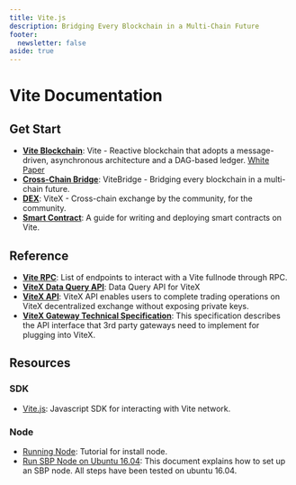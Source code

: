 ```yaml
---
title: Vite.js
description: Bridging Every Blockchain in a Multi-Chain Future
footer:
  newsletter: false
aside: true
---
```


# Vite Documentation

## Get Start

* **[Vite Blockchain](./start)**: Vite - Reactive blockchain that adopts a message-driven, asynchronous architecture and a DAG-based ledger.  [White Paper](https://github.com/vitelabs/whitepaper/blob/master/vite_en.pdf)
* **[Cross-Chain Bridge](./bridge/vitebridge.md)**: ViteBridge - Bridging every blockchain in a multi-chain future.
* **[DEX](./dex/)**: ViteX - Cross-chain exchange by the community, for the community.
* **[Smart Contract](./contract/)**: A guide for writing and deploying smart contracts on Vite.

## Reference

* **[Vite RPC](./api/rpc/)**:  List of endpoints to interact with a Vite fullnode through RPC.
* **[ViteX Data Query API](./dex/api/vitex-data-api.md)**: Data Query API for ViteX
* **[ViteX API](./dex/api/dex-apis.md)**: ViteX API enables users to complete trading operations on ViteX decentralized exchange without exposing private keys.
* **[ViteX Gateway Technical Specification](./dex/api/gate.md)**: This specification describes the API interface that 3rd party gateways need to implement for plugging into ViteX. 

## Resources

### SDK

* [Vite.js](https://docs.vite.org/vite.js/): Javascript SDK for interacting with Vite network.

### Node

* [Running Node](./tutorial/node/install.md): Tutorial for install node.
* [Run SBP Node on Ubuntu 16.04](./tutorial/node/example.md): This document explains how to set up an SBP node. All steps have been tested on ubuntu 16.04.